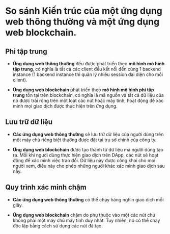 # So sánh Kiến trúc của một ứng dụng web thông thường và một ứng dụng web blockchain.

## Phi tập trung

* **Ứng dụng web thông thường** đều được phát triển theo **mô hình mô hình tập trung**, có nghĩa là tất cả các client đều kết nối đến cùng 1 backend instance (1 backend instance thì quản lý nhiều session đại diện cho mỗi client).

* **Ứng dụng web blockchain** phát triển theo **mô hình mô hình phi tập trung** tồn tại trên blockchain, có nghĩa là mã nguồn và tất cả dữ liệu của nó được trải rộng trên một loạt các nút hoặc máy tính, hoạt động để xác minh mọi giao dịch được thực hiện trên ứng dụng. 


## Lưu trữ dữ liệu

* **Các ứng dụng web thông thường** sẽ lưu trữ dữ liệu của người dùng trên một máy chủ riêng biệt thường được đặt tại trụ sở chính của công ty.

* **Ứng dụng web blockchain** được tạo thành từ dữ liệu mà người dùng tạo ra. Mỗi khi người dùng thực hiện giao dịch trên DApp, các nút sẽ hoạt động để xác minh việc trao đổi. Dữ liệu này được công khai cho mọi người xem, điều này cho phép những người khác xác minh giao dịch sau này.

## Quy trình xác minh chậm

* **Các ứng dụng web thông thường** có thể chạy hàng nghìn giao dịch mỗi giây.

* **Ứng dụng web blockchain** chậm do phụ thuộc vào một các nút chứ không phải một máy chủ máy tính duy nhất. Tuy nhiên, nó có thể chạy độc lập bằng cách sử dụng các nút đã tạo.
